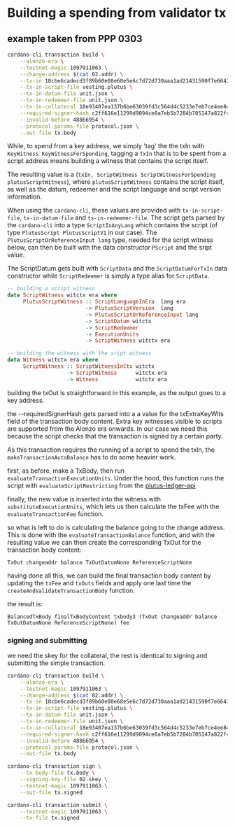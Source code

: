 # Building a spending from validator tx

## example taken from PPP 0303

```bash
cardano-cli transaction build \
    --alonzo-era \
    --testnet-magic 1097911063 \
    --change-address $(cat 02.addr) \
    --tx-in 18cbe6cadecd3f89b60e08e68e5e6c7d72d730aaa1ad21431590f7e6643438ef#1 \
    --tx-in-script-file vesting.plutus \
    --tx-in-datum-file unit.json \
    --tx-in-redeemer-file unit.json \
    --tx-in-collateral 18e93407ea137b6be63039fd3c564d4c5233e7eb7ce4ee845bc7df12c80e4df7#1 \
    --required-signer-hash c2ff616e11299d9094ce0a7eb5b7284b705147a822f4ffbd471f971a \
    --invalid-before 48866954 \
    --protocol-params-file protocol.json \
    --out-file tx.body
```

While, to spend from a key address, we simply 'tag' the the txIn with `KeyWitness KeyWitnessForSpending`, tagging a `TxIn` that is to be spent from a script address means building a witness that contains the script itself.

The resulting value is a (`txIn, ScriptWitness ScriptWitnessForSpending plutusScriptWitness`), where `plutusScriptWitness` contains the script itself, as well as the datum, redeemer and the script language and script version information.

When using the `cardano-cli`, these values are provided with `tx-in-script-file`, `tx-in-datum-file` and `tx-in-redeemer-file`. The script gets parsed by the `cardano-cli` into a type `ScriptInAnyLang` which contains the script (of type `PlutusScript PlutusScriptV1` in our case).
The `PlutusScriptOrReferenceInput lang` type, needed for the script witness below, can then be built with the data constructor `PScript` and the sript value.

The ScriptDatum gets built with `ScriptData` and the `ScriptDatumForTxIn` data constructor while `ScriptRedeemer` is simply a type alias for `ScriptData`.

```haskell
-- building a script witness
data ScriptWitness witctx era where
     PlutusScriptWitness :: ScriptLanguageInEra  lang era
                         -> PlutusScriptVersion  lang
                         -> PlutusScriptOrReferenceInput lang
                         -> ScriptDatum witctx
                         -> ScriptRedeemer
                         -> ExecutionUnits
                         -> ScriptWitness witctx era

-- building the witness with the sript witness
data Witness witctx era where
     ScriptWitness :: ScriptWitnessInCtx witctx
                   -> ScriptWitness      witctx era
                   -> Witness            witctx era
```

building the txOut is straightforward in this example, as the output goes to a key address.

the --requiredSignerHash gets parsed into a a value for the txExtraKeyWits field of the transaction body content. Extra key witnesses visible to scripts are supported from the Alonzo era onwards.
In our case we need this because the script checks that the transaction is signed by a certain party.

As this transaction requires the running of a script to spend the txIn, the `makeTransactionAutoBalance` has to do some heavier work. 

first, as before, make a TxBody, then run `evaluateTransactionExecutionUnits`. Under the hood, this function runs the script with `evaluateScriptRestricting` from the [plutus-ledger-api](https://github.com/input-output-hk/plutus/blob/master/plutus-ledger-api/src/PlutusLedgerApi/Common/Eval.hs)

finally, the new value is inserted into the witness with `substituteExecutionUnits`, which lets us then calculate the txFee with the `evaluateTransactionFee` function.

so what is left to do is calculating the balance going to the change address. This is done with the `evaluateTransactionBalance` function, and with the resulting value we can then create the corresponding TxOut for the transaction body content: 

`TxOut changeaddr balance TxOutDatumNone ReferenceScriptNone`

having done all this, we can build the final transaction body content by updating the `txFee` and `txOuts` fields and apply one last time the `createAndValidateTransactionBody` function. 

the result is:

`BalancedTxBody finalTxBodyContent txbody3 (TxOut changeaddr balance TxOutDatumNone ReferenceScriptNone) fee`

### signing and submitting

we need the skey for the collateral, the rest is identical to signing and submitting the simple transaction.


```bash
cardano-cli transaction build \
    --alonzo-era \
    --testnet-magic 1097911063 \
    --change-address $(cat 02.addr) \
    --tx-in 18cbe6cadecd3f89b60e08e68e5e6c7d72d730aaa1ad21431590f7e6643438ef#1 \
    --tx-in-script-file vesting.plutus \
    --tx-in-datum-file unit.json \
    --tx-in-redeemer-file unit.json \
    --tx-in-collateral 18e93407ea137b6be63039fd3c564d4c5233e7eb7ce4ee845bc7df12c80e4df7#1 \
    --required-signer-hash c2ff616e11299d9094ce0a7eb5b7284b705147a822f4ffbd471f971a \
    --invalid-before 48866954 \
    --protocol-params-file protocol.json \
    --out-file tx.body

cardano-cli transaction sign \
    --tx-body-file tx.body \
    --signing-key-file 02.skey \
    --testnet-magic 1097911063 \
    --out-file tx.signed

cardano-cli transaction submit \
    --testnet-magic 1097911063 \
    --tx-file tx.signed
```
